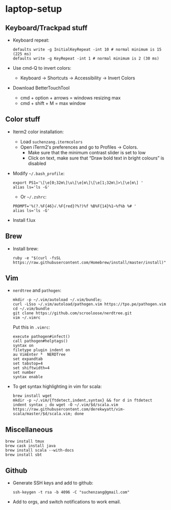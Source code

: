# laptop-setup

## Keyboard/Trackpad stuff
* Keyboard repeat:
  ```
  defaults write -g InitialKeyRepeat -int 10 # normal minimum is 15 (225 ms)
  defaults write -g KeyRepeat -int 1 # normal minimum is 2 (30 ms)
  ```

* Use cmd-Q to invert colors:
  * Keyboard -> Shortcuts -> Accessibility -> Invert Colors

* Download BetterTouchTool
  * cmd + option + arrows = windows resizing max
  * cmd + shift + M = max window

## Color stuff
* Iterm2 color installation:
  * Load `suchenzang.itermcolors`
  * Open iTerm2′s preferences and go to Profiles -> Colors. 
    * Make sure that the minimum contrast slider is set to low
    * Click on text, make sure that “Draw bold text in bright colours” is disabled

* Modify `~/.bash_profile`:
  ```
  export PS1='\[\e[0;32m\]\u\[\e[m\]\[\e[1;32m\]>\[\e[m\] '
  alias ls='ls -G'
  ```
  * Or `~/.zshrc`:
  ```
  PROMPT='%(?.%F{46}√.%F{red}?%?)%f %B%F{14}%1~%f%b %# '
  alias ls='ls -G'
  ```

* Install f.lux

## Brew
* Install brew:
  ```
  ruby -e "$(curl -fsSL https://raw.githubusercontent.com/Homebrew/install/master/install)"
  ```

## Vim
* `nerdtree` and `pathogen`:
  ```
  mkdir -p ~/.vim/autoload ~/.vim/bundle;
  curl -LSso ~/.vim/autoload/pathogen.vim https://tpo.pe/pathogen.vim
  cd ~/.vim/bundle
  git clone https://github.com/scrooloose/nerdtree.git
  vim ~/.vimrc
  ```

  Put this in `.vimrc`:
  ```
  execute pathogen#infect()
  call pathogen#helptags()
  syntax on
  filetype plugin indent on
  au VimEnter *  NERDTree
  set expandtab
  set tabstop=4
  set shiftwidth=4
  set number
  syntax enable
  ```

* To get syntax highlighting in vim for scala:
  ```
  brew install wget
  mkdir -p ~/.vim/{ftdetect,indent,syntax} && for d in ftdetect indent syntax ; do wget -O ~/.vim/$d/scala.vim https://raw.githubusercontent.com/derekwyatt/vim-scala/master/$d/scala.vim; done
  ```

## Miscellaneous
```
brew install tmux
brew cask install java
brew install scala --with-docs
brew install sbt
```

## Github
* Generate SSH keys and add to github:
  ```
  ssh-keygen -t rsa -b 4096 -C "suchenzang@gmail.com"
  ```
* Add to orgs, and switch notifications to work email.
